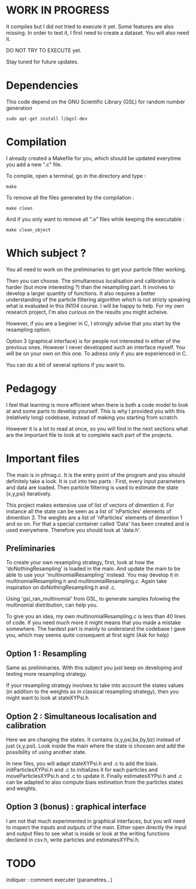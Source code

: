 # WORK IN PROGRESS

It compiles but I did not tried to execute it yet. Some features are also missing. In order to test it, I first need to create a dataset. You will also need it.

DO NOT TRY TO EXECUTE yet.

Stay tuned for future updates. 

# Dependencies

This code depend on the GNU Scientific Library (GSL) for random number generation

```shell
sudo apt-get install libgsl-dev
```

# Compilation

I already created a Makefile for you, which should be updated everytime you add a new ".c" file.

To compile, open a terminal, go in the directory and type :
```shell
make
```

To remove all the files generated by the compilation :
```shell
make clean
```

And if you only want to remove all ".o" files while keeping the executable :
```shell
make clean_object
```

# Which subject ?

You all need to work on the preliminaries to get your particle filter working.

Then you can choose. The simultaneous localisation and calibration is harder (but more interesting ?) than the resampling part. It involves to develop a larger quantity of functions. It also requires a better understanding of the particle filtering algorithm which is not stricly speaking what is evaluated in this IN104 course. I will be happy to help. For my own research project, I'm also curious on the results you might acheive.

However, if you are a beginer in C, I strongly advise that you start by the resampling option.

Option 3 (graphical interface) is for people not interested in either of the previous ones. However I never developped such an interface myself. You will be on your own on this one. To adress only if you are experienced in C.

You can do a bit of several options if you want to.

# Pedagogy

I feel that learning is more efficient when there is both a code model to look at and some parts to develop yourself. This is why I provided you with this (relatively long) codebase, instead of making you starting from scratch.

However it is a lot to read at once, so you will find in the next sections what are the important file to look at to complete each part of the projects.

# Important files

The main is in pfmag.c. It is the entry point of the program and you should definitely take a look. It is cut into two parts : First, every input parameters and data are loaded. Then particle filtering is used to estimate the state (x,y,psi) iteratively.

This project makes extensive use of list of vectors of dimention d. For instance all the state can be seen as a list of 'nParticles' elements of dimention 3. The weights are a list of 'nParticles' elements of dimention 1 and so on. For that a special container called 'Data' has been created and is used everywhere. Therefore you should look at 'data.h'.

## Preliminaries

To create your own resampling strategy, first, look at how the 'doNothingResampling' is loaded in the main. And update the main to be able to use your 'multinomialResampling' instead. You may develop it in multinomialResampling.h and multinomialResampling.c. Again take inspiration on doNothingResampling.h and .c.

Using 'gsl_ran_multinomial' from GSL, to generate samples folowing the multinomial distribution, can help you.

To give you an idea, my own multinomialResampling.c is less than 40 lines of code. If you need much more it might means that you made a mistake somewhere. The hardest part is mainly to understand the codebase I gave you, which may seems quite consequent at first sight (Ask for help)

## Option 1 : Resampling

Same as preliminaries. With this subject you just keep on developing and testing more resampling strategy.

If your resampling strategy involves to take into account the states values (in addition to the weights as in classical resampling strategy), then you might want to look at stateXYPsi.h

## Option 2 : Simultaneous localisation and calibration

Here we are changing the states. It contains (x,y,psi,bx,by,bz) instead of just (x,y,psi). Look inside the main where the state is choosen and add the possibility of using another state.

In new files, you will adapt stateXYPsi.h and .c to add the biais. initParticlesXYPsi.h and .c to initializes it for each particles and moveParticlesXYPsi.h and .c to update it. Finally estimatesXYPsi.h and .c can be adapted to also compute biais estimation from the particles states and weights.

## Option 3 (bonus) : graphical interface

I am not that much experimented in graphical interfaces, but you will need to inspect the inputs and outputs of the main. Either open directly the input and output files to see what is inside or look at the writing functions declared in csv.h, write particles and estimatesXYPsi.h.

# TODO

indiquer : comment executer (parametres...)
